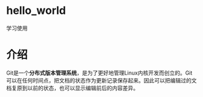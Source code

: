 # hello_world
学习使用
# 介绍
Git是一个**分布式版本管理系统**，是为了更好地管理Linux内核开发而创立的。Git可以在任何时间点，把文档的状态作为更新记录保存起来。因此可以把编辑过的文档复原到以前的状态，也可以显示编辑前后的内容差异。
